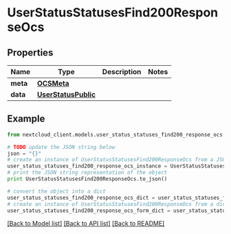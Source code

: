 # UserStatusStatusesFind200ResponseOcs


## Properties
Name | Type | Description | Notes
------------ | ------------- | ------------- | -------------
**meta** | [**OCSMeta**](OCSMeta.md) |  | 
**data** | [**UserStatusPublic**](UserStatusPublic.md) |  | 

## Example

```python
from nextcloud_client.models.user_status_statuses_find200_response_ocs import UserStatusStatusesFind200ResponseOcs

# TODO update the JSON string below
json = "{}"
# create an instance of UserStatusStatusesFind200ResponseOcs from a JSON string
user_status_statuses_find200_response_ocs_instance = UserStatusStatusesFind200ResponseOcs.from_json(json)
# print the JSON string representation of the object
print UserStatusStatusesFind200ResponseOcs.to_json()

# convert the object into a dict
user_status_statuses_find200_response_ocs_dict = user_status_statuses_find200_response_ocs_instance.to_dict()
# create an instance of UserStatusStatusesFind200ResponseOcs from a dict
user_status_statuses_find200_response_ocs_form_dict = user_status_statuses_find200_response_ocs.from_dict(user_status_statuses_find200_response_ocs_dict)
```
[[Back to Model list]](../README.md#documentation-for-models) [[Back to API list]](../README.md#documentation-for-api-endpoints) [[Back to README]](../README.md)


